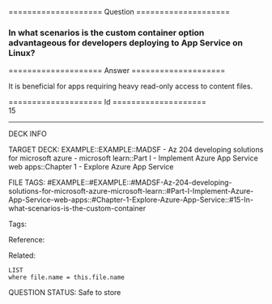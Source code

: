 ==================== Question ====================  

### In what scenarios is the custom container option advantageous for developers deploying to App Service on Linux?  

==================== Answer ====================  

It is beneficial for apps requiring heavy read-only access to content files.

==================== Id ====================  
15

---

DECK INFO

TARGET DECK: EXAMPLE::EXAMPLE::MADSF - Az 204 developing solutions for microsoft azure - microsoft learn::Part I - Implement Azure App Service web apps::Chapter 1 - Explore Azure App Service

FILE TAGS: #EXAMPLE::#EXAMPLE::#MADSF-Az-204-developing-solutions-for-microsoft-azure-microsoft-learn::#Part-I-Implement-Azure-App-Service-web-apps::#Chapter-1-Explore-Azure-App-Service::#15-In-what-scenarios-is-the-custom-container

Tags:

Reference:

Related:

```dataview
LIST
where file.name = this.file.name
```

QUESTION STATUS: Safe to store

